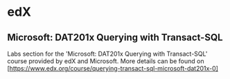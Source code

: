 # edX 
## Microsoft: DAT201x Querying with Transact-SQL

Labs section for the 'Microsoft: DAT201x Querying with Transact-SQL' course provided by edX and Microsoft. 
More details can be found on [https://www.edx.org/course/querying-transact-sql-microsoft-dat201x-0]

